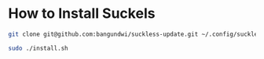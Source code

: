 # How to Install Suckels
```bash
git clone git@github.com:bangundwi/suckless-update.git ~/.config/suckless

```

```bash
sudo ./install.sh
```

